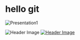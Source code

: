 # hello git
![Presentation1](https://github.com/user-attachments/assets/05bbd1be-8165-404e-aa1b-757369a2e4cd)

![Header Image](https://github.com/user-attachments/assets/05bbd1be-8165-404e-aa1b-757369a2e4cd)
<a href="https://github.com/user-attachments/assets/05bbd1be-8165-404e-aa1b-757369a2e4cd">
    <img src="url_to_image" alt="Header Image">
</a>
